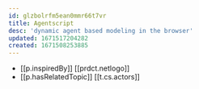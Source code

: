 ```yaml
---
id: glzbolrfm5ean0mmr66t7vr
title: Agentscript
desc: 'dynamic agent based modeling in the browser'
updated: 1671517204282
created: 1671508253885
---
```


- [[p.inspiredBy]] [[prdct.netlogo]]
- [[p.hasRelatedTopic]] [[t.cs.actors]]